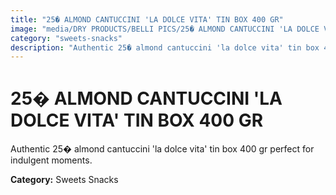 ```yaml
---
title: "25� ALMOND CANTUCCINI 'LA DOLCE VITA' TIN BOX 400 GR"
image: "media/DRY PRODUCTS/BELLI PICS/25� ALMOND CANTUCCINI 'LA DOLCE VITA' TIN BOX 400 GR.jpg"
category: "sweets-snacks"
description: "Authentic 25� almond cantuccini 'la dolce vita' tin box 400 gr perfect for indulgent moments."
---
```


# 25� ALMOND CANTUCCINI 'LA DOLCE VITA' TIN BOX 400 GR

Authentic 25� almond cantuccini 'la dolce vita' tin box 400 gr perfect for indulgent moments.

**Category:** Sweets Snacks
